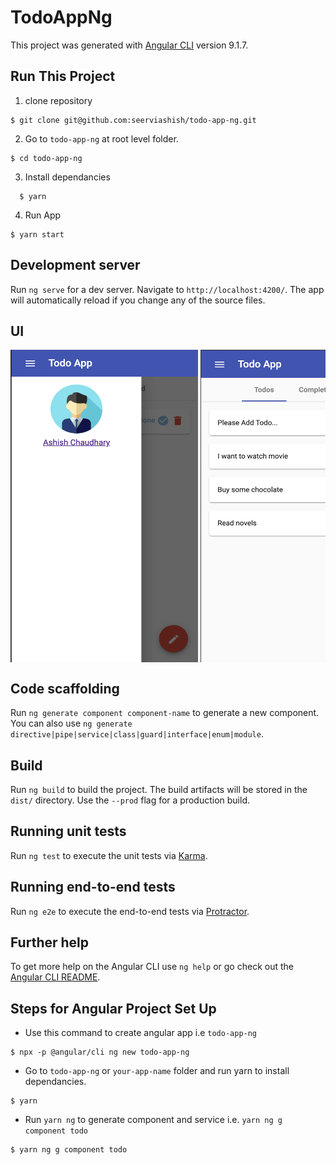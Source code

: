 # TodoAppNg

This project was generated with [Angular CLI](https://github.com/angular/angular-cli) version 9.1.7.

## Run This Project
  
  1. clone repository
  
  ```
  $ git clone git@github.com:seerviashish/todo-app-ng.git
  ```
  
  2. Go to `todo-app-ng` at root level folder.
  
  ```
  $ cd todo-app-ng
  ```
  
  3. Install dependancies

```
  $ yarn
  ```
  
  4. Run App
  
  ```
  $ yarn start
  ```


## Development server

Run `ng serve` for a dev server. Navigate to `http://localhost:4200/`. The app will automatically reload if you change any of the source files.

## UI

<div style="width: auto; height: 500px; overflow-x: scroll;overflow-y: hidden;white-space: nowrap;">
<img src="/doc/t-i1.png" width="300" height="500">
<img src="/doc/t-i2.png" width="300" height="500">
<img src="/doc/t-i3.png" width="300" height="500">
<img src="/doc/t-i4.png" width="300" height="500">
</div>

## Code scaffolding

Run `ng generate component component-name` to generate a new component. You can also use `ng generate directive|pipe|service|class|guard|interface|enum|module`.

## Build

Run `ng build` to build the project. The build artifacts will be stored in the `dist/` directory. Use the `--prod` flag for a production build.

## Running unit tests

Run `ng test` to execute the unit tests via [Karma](https://karma-runner.github.io).

## Running end-to-end tests

Run `ng e2e` to execute the end-to-end tests via [Protractor](http://www.protractortest.org/).

## Further help

To get more help on the Angular CLI use `ng help` or go check out the [Angular CLI README](https://github.com/angular/angular-cli/blob/master/README.md).

## Steps for Angular Project Set Up
  - Use this command to create angular app i.e `todo-app-ng`
  
  ```
  $ npx -p @angular/cli ng new todo-app-ng
  ```
  
  - Go to `todo-app-ng` or `your-app-name` folder and run yarn to install dependancies.
  
  ```
  $ yarn
  ```
  
  - Run `yarn ng` to generate component and service i.e. `yarn ng g component todo`
  
  ```
  $ yarn ng g component todo
  ```
